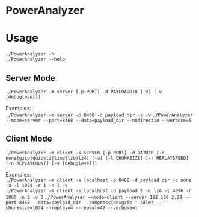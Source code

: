 PowerAnalyzer
=============

# Usage
`./PowerAnalyzer -h`  
`./PowerAnalyzer --help`  

## Server Mode
`./PowerAnalyzer -m server [-p PORT] -d PAYLOADDIR [-z] [-v [debuglevel]]`

Examples:  
`./PowerAnalyzer -m server -p 8468 -d payload_dir -z -v`
`./PowerAnalyzer --mode=server --port=8468 --data=payload_dir --nodirectio --verbose=5`

## Client Mode
`./PowerAnalyzer -m client -s SERVER [-p PORT] -d DATDIR [-c none|gzip|quicklz|lzma|lzo|lz4] [-a] [-l CHUNKSIZE] [-r REPLAYSPEED] [-n REPLAYCOUNT] [-v [debuglevel]]`  

Examples:  
`./PowerAnalyzer -m client -s localhost -p 8468 -d payload_dir -c none -a -l 1024 -r 1 -n 1 -v`  
`./PowerAnalyzer -m client -s localhost -d payload_9 -c lz4 -l 4096 -r 1000 -n 2 -v 3`
`./PowerAnalyzer --mode=client --server 192.168.2.28 --port 8468 --data=payload_dir --compression=gzip --adler --chunksize=1024 --replay=4 --repeat=47 --verbose=1`  
